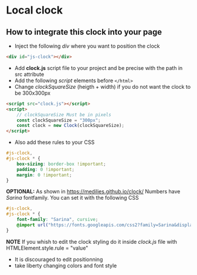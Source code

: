 # Local clock

## How to integrate this clock into your page

-   Inject the following _div_ where you want to position the clock

```html
<div id="js-clock"></div>
```

-   Add **clock.js** script file to your project and be precise with the path in src attribute
-   Add the following _script_ elements before `</html>`
-   Change _clockSquareSize_ (heigth + width) if you do not want the clock to be 300x300px

```html
<script src="clock.js"></script>
<script>
    // clockSquareSize Must be in pixels
    const clockSquareSize = "300px";
    const clock = new Clock(clockSquareSize);
</script>
```

-   Also add these rules to your CSS

```CSS
#js-clock,
#js-clock * {
    box-sizing: border-box !important;
    padding: 0 !important;
    margin: 0 !important;
}
```

**OPTIONAL:** As shown in https://medilies.github.io/clock/ Numbers have _Sarina_ fontfamily. You can set it with the following CSS

```CSS
#js-clock,
#js-clock * {
    font-family: "Sarina", cursive;
    @import url("https://fonts.googleapis.com/css2?family=Sarina&display=swap");
}
```

**NOTE** If you whish to edit the clock styling do it inside *clock.js* file with HTMLElement.style.rule = "value"

- It is discouraged to edit positionning
- take liberty changing colors and font style
